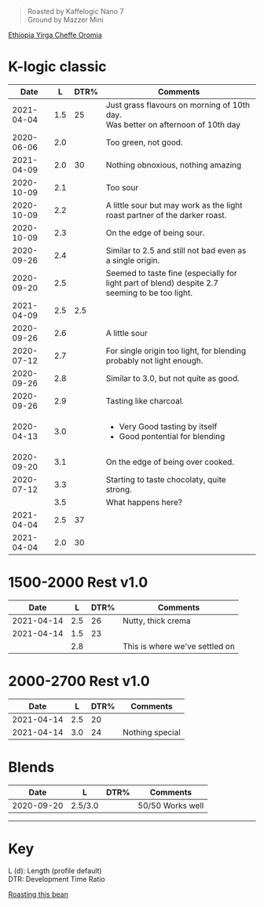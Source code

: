 > Roasted by Kaffelogic Nano 7<br>
> Ground by Mazzer Mini

[Ethiopia Yirga Cheffe Oromia](https://www.greenbeanhouse.co.nz/product/EthiopiaYirgaCheffeOromiaFTO)

# K-logic classic

| Date | L       | DTR% | Comments |
|-------|------------|-------|----------
| 2021-04-04 | 1.5 | 25 | Just grass flavours on morning of 10th day.<br>Was better on afternoon of 10th day
| 2020-06-06 | 2.0 |  | Too green, not good.
| 2021-04-09 | 2.0 | 30 | Nothing obnoxious, nothing amazing
| 2020-10-09 | 2.1 |  | Too sour
| 2020-10-09 | 2.2 |  | A little sour but may work as the light roast partner of the darker roast.
| 2020-10-09 | 2.3 |  | On the edge of being sour.
| 2020-09-26 | 2.4 |  | Similar to 2.5 and still not bad even as a single origin.
| 2020-09-20 | 2.5 |  | Seemed to taste fine (especially for light part of blend) despite 2.7 seeming to be too light.
| 2021-04-09 | 2.5 | 2.5 | 
| 2020-09-26 | 2.6 |  | A little sour
| 2020-07-12 | 2.7 |  | For single origin too light, for blending probably not light enough.
| 2020-09-26 | 2.8 |  | Similar to 3.0, but not quite as good.
| 2020-09-26 | 2.9 |  | Tasting like charcoal.
| 2020-04-13 | 3.0 |  | <ul><li>Very Good tasting by itself</li><li>Good pontential for blending</li></ul>
| 2020-09-20 | 3.1 |  | On the edge of being over cooked.
| 2020-07-12 | 3.3 |  | Starting to taste chocolaty, quite strong.
|  | 3.5 |  | What happens here?
| 2021-04-04 | 2.5 | 37 | 
| 2021-04-04 | 2.0 | 30 | 

# 1500-2000 Rest v1.0

| Date | L       | DTR% | Comments |
|-------|------------|-------|----------
| 2021-04-14 | 2.5 | 26 | Nutty, thick crema
| 2021-04-14 | 1.5 | 23 | 
|            | 2.8 |    | This is where we've settled on

# 2000-2700 Rest v1.0

| Date | L       | DTR% | Comments |
|-------|------------|-------|----------
| 2021-04-14 | 2.5 | 20 | 
| 2021-04-14 | 3.0 | 24 | Nothing special

# Blends

| Date       | L    | DTR% | Comments |
|------------|------|------|----------
| 2020-09-20 | 2.5/3.0 |  | 50/50 Works well

---

# Key

L (d): Length (profile default)  
DTR: Development Time Ratio

[Roasting this bean](https://espressocoffeeguide.com/gourmet-coffee/arabian-and-african-coffees/ethiopian-coffee/ethiopian-yirgacheffe-coffee/#roasting)
